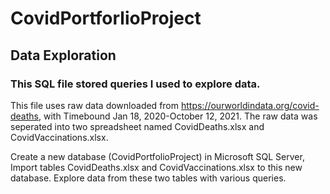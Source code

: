 # CovidPortforlioProject
## Data Exploration
### This SQL file stored queries I used to explore data. 

This file uses raw data downloaded from https://ourworldindata.org/covid-deaths, with Timebound Jan 18, 2020-October 12, 2021.
The raw data was seperated into two spreadsheet named CovidDeaths.xlsx and CovidVaccinations.xlsx.

Create a new database (CovidPortfolioProject) in Microsoft SQL Server,
Import tables CovidDeaths.xlsx and CovidVaccinations.xlsx to this new database.
Explore data from these two tables with various queries.
